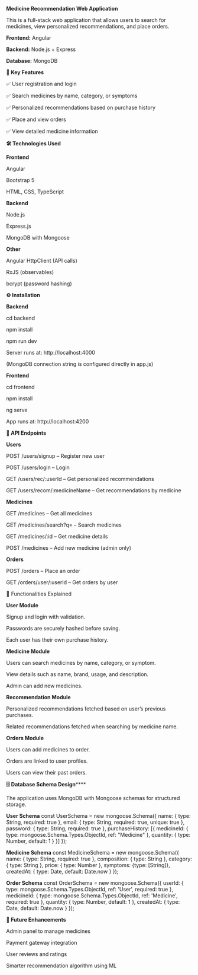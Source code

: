 **Medicine Recommendation Web Application**

This is a full-stack web application that allows users to search for medicines, view personalized recommendations, and place orders.

**Frontend:** Angular

**Backend:** Node.js + Express

**Database:** MongoDB

**🚀 Key Features**

✅ User registration and login

✅ Search medicines by name, category, or symptoms

✅ Personalized recommendations based on purchase history

✅ Place and view orders

✅ View detailed medicine information

**🛠️ Technologies Used**

**Frontend**

Angular

Bootstrap 5

HTML, CSS, TypeScript

**Backend**

Node.js

Express.js

MongoDB with Mongoose

**Other**

Angular HttpClient (API calls)

RxJS (observables)

bcrypt (password hashing)

**⚙️ Installation**

**Backend**

cd backend

npm install

npm run dev


Server runs at: http://localhost:4000

(MongoDB connection string is configured directly in app.js)

**Frontend**

cd frontend

npm install

ng serve


App runs at: http://localhost:4200

**📡 API Endpoints**

**Users**

POST /users/signup – Register new user

POST /users/login – Login

GET /users/rec/:userId – Get personalized recommendations

GET /users/recom/:medicineName – Get recommendations by medicine

**Medicines**

GET /medicines – Get all medicines

GET /medicines/search?q= – Search medicines

GET /medicines/:id – Get medicine details

POST /medicines – Add new medicine (admin only)

**Orders**

POST /orders – Place an order

GET /orders/user/:userId – Get orders by user

📖 Functionalities Explained

**User Module**

Signup and login with validation.

Passwords are securely hashed before saving.

Each user has their own purchase history.

**Medicine Module**

Users can search medicines by name, category, or symptom.

View details such as name, brand, usage, and description.

Admin can add new medicines.

**Recommendation Module**

Personalized recommendations fetched based on user’s previous purchases.

Related recommendations fetched when searching by medicine name.

**Orders Module**

Users can add medicines to order.

Orders are linked to user profiles.

Users can view their past orders.

**🗄️ Database Schema Design******

The application uses MongoDB with Mongoose schemas for structured storage.

**User Schema**
const UserSchema = new mongoose.Schema({
  name: { type: String, required: true },
  email: { type: String, required: true, unique: true },
  password: { type: String, required: true },
  purchaseHistory: [{
    medicineId: { type: mongoose.Schema.Types.ObjectId, ref: "Medicine" },
    quantity: { type: Number, default: 1 }
  }]
});

**Medicine Schema**
const MedicineSchema = new mongoose.Schema({
  name: { type: String, required: true },
  composition: { type: String },
  category: { type: String },
  price: { type: Number },
  symptoms: {type: [String]},
  createdAt: { type: Date, default: Date.now }
});

**Order Schema**
const OrderSchema = new mongoose.Schema({
  userId: { type: mongoose.Schema.Types.ObjectId, ref: 'User', required: true },
  medicineId: { type: mongoose.Schema.Types.ObjectId, ref: 'Medicine', required: true },
  quantity: { type: Number, default: 1 },
  createdAt: { type: Date, default: Date.now }
});



**🔮 Future Enhancements**

Admin panel to manage medicines

Payment gateway integration

User reviews and ratings

Smarter recommendation algorithm using ML
